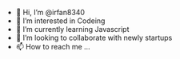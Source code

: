 - 👋 Hi, I’m @irfan8340
- 👀 I’m interested in Codeing
- 🌱 I’m currently learning Javascript
- 💞️ I’m looking to collaborate with newly startups
- 📫 How to reach me ...

<!---
irfan8340/irfan8340 is a ✨ special ✨ repository because its `README.md` (this file) appears on your GitHub profile.
You can click the Preview link to take a look at your changes.
--->
